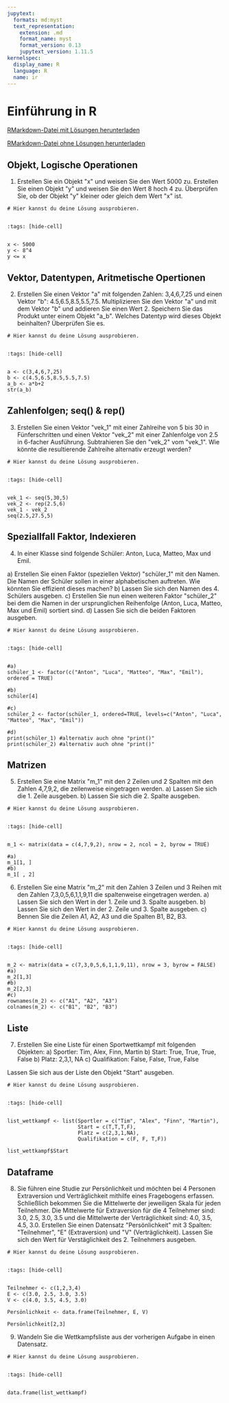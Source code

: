 ```yaml
---
jupytext:
  formats: md:myst
  text_representation:
    extension: .md
    format_name: myst
    format_version: 0.13
    jupytext_version: 1.11.5
kernelspec:
  display_name: R
  language: R
  name: ir
---
```



# Einführung in R

<a href=https://raw.githubusercontent.com/Methods-Berlin/RTraining/main/Aufgaben_rmd/Einfuehrung in R.Rmd download=Einfuehrung in R.Rmd>RMarkdown-Datei mit Lösungen herunterladen</a>


<a href=https://raw.githubusercontent.com/Methods-Berlin/RTraining/main/Rmd_ohne_Loesungen/Einfuehrung in R.Rmd download=Einfuehrung in R.Rmd>RMarkdown-Datei ohne Lösungen herunterladen</a>


## Objekt, Logische Operationen 

1) Erstellen Sie ein Objekt "x" und weisen Sie den Wert 5000 zu. Erstellen Sie einen Objekt "y" und weisen Sie den Wert 8 hoch 4 zu. Überprüfen Sie, ob der Objekt "y" kleiner oder gleich dem Wert "x" ist. 

```{code-cell} r
# Hier kannst du deine Lösung ausprobieren.


```

<!-- loesung: start-->


```{code-cell} r
:tags: [hide-cell]


x <- 5000
y <- 8^4
y <= x

```


<!-- loesung: ende-->

## Vektor, Datentypen, Aritmetische Opertionen  

2) Erstellen Sie einen Vektor "a" mit folgenden Zahlen: 3,4,6,7,25 und einen Vektor "b": 4.5,6.5,8.5,5.5,7.5. Multiplizieren Sie den Vektor "a" und mit dem Vektor "b" und addieren Sie einen Wert 2. Speichern Sie das Produkt unter einem Objekt "a_b". Welches Datentyp wird dieses Objekt beinhalten? Überprüfen Sie es. 

```{code-cell} r
# Hier kannst du deine Lösung ausprobieren.


```

<!-- loesung: start-->


```{code-cell} r
:tags: [hide-cell]


a <- c(3,4,6,7,25)
b <- c(4.5,6.5,8.5,5.5,7.5)
a_b <- a*b+2
str(a_b)

```


<!-- loesung: ende-->

## Zahlenfolgen; seq() & rep()

3) Erstellen Sie einen Vektor "vek_1" mit einer Zahlreihe von 5 bis 30 in Fünferschritten und einen Vektor "vek_2" mit einer Zahlenfolge von 2.5 in 6-facher Ausführung. Subtrahieren Sie den "vek_2" vom "vek_1". Wie könnte die resultierende Zahlreihe alternativ erzeugt werden?

```{code-cell} r
# Hier kannst du deine Lösung ausprobieren.


```

<!-- loesung: start-->


```{code-cell} r
:tags: [hide-cell]


vek_1 <- seq(5,30,5)
vek_2 <- rep(2.5,6)
vek_1 - vek_2
seq(2.5,27.5,5)

```


<!-- loesung: ende-->

## Speziallfall Faktor, Indexieren 

4) In einer Klasse sind folgende Schüler: Anton, Luca, Matteo, Max und Emil. 

a) Erstellen Sie einen  Faktor (speziellen Vektor) "schüler_1" mit den Namen. Die Namen der Schüler sollen in einer alphabetischen auftreten. Wie könnten Sie effizient dieses machen? 
b) Lassen Sie sich den Namen des 4. Schülers ausgeben. 
c) Erstellen Sie nun einen weiteren Faktor "schüler_2" bei dem die Namen in der ursprunglichen Reihenfolge (Anton, Luca, Matteo, Max und Emil) sortiert sind. 
d) Lassen Sie sich die beiden Faktoren ausgeben.

```{code-cell} r
# Hier kannst du deine Lösung ausprobieren.


```

<!-- loesung: start-->


```{code-cell} r
:tags: [hide-cell]


#a)
schüler_1 <- factor(c("Anton", "Luca", "Matteo", "Max", "Emil"), ordered = TRUE)

#b)
schüler[4]

#c)
schüler_2 <- factor(schüler_1, ordered=TRUE, levels=c("Anton", "Luca", "Matteo", "Max", "Emil"))

#d)
print(schüler_1) #alternativ auch ohne "print()"
print(schüler_2) #alternativ auch ohne "print()"

```


<!-- loesung: ende-->

## Matrizen 

5) Erstellen Sie eine Matrix "m_1" mit den 2 Zeilen und 2 Spalten mit den Zahlen 4,7,9,2, die zeilenweise  eingetragen werden. 
a) Lassen Sie sich die 1. Zeile ausgeben. 
b) Lassen Sie sich die 2. Spalte ausgeben.

```{code-cell} r
# Hier kannst du deine Lösung ausprobieren.


```

<!-- loesung: start-->


```{code-cell} r
:tags: [hide-cell]


m_1 <- matrix(data = c(4,7,9,2), nrow = 2, ncol = 2, byrow = TRUE)

#a) 
m_1[1, ]
#b) 
m_1[ , 2]

```


<!-- loesung: ende-->

6) Erstellen Sie eine Matrix "m_2" mit den Zahlen 3 Zeilen und 3 Reihen mit den Zahlen 7,3,0,5,6,1,1,9,11 die spaltenweise eingetragen werden. 
a) Lassen Sie sich den Wert in der 1. Zeile und 3. Spalte ausgeben. 
b) Lassen Sie sich den Wert in der 2. Zeile und 3. Spalte ausgeben.
c) Bennen Sie die Zeilen A1, A2, A3 und die Spalten B1, B2, B3.

```{code-cell} r
# Hier kannst du deine Lösung ausprobieren.


```

<!-- loesung: start-->


```{code-cell} r
:tags: [hide-cell]


m_2 <- matrix(data = c(7,3,0,5,6,1,1,9,11), nrow = 3, byrow = FALSE)
#a)
m_2[1,3]
#b)
m_2[2,3]
#c)
rownames(m_2) <- c("A1", "A2", "A3")
colnames(m_2) <- c("B1", "B2", "B3")

```


<!-- loesung: ende-->

## Liste

7) Erstellen Sie eine Liste für einen Sportwettkampf mit folgenden Objekten: 
a) Sportler: Tim, Alex, Finn, Martin 
b) Start: True, True, True, False
b) Platz: 2,3,1, NA
c) Qualifikation: False, False, True, False

Lassen Sie sich aus der Liste den Objekt "Start" ausgeben.

```{code-cell} r
# Hier kannst du deine Lösung ausprobieren.


```

<!-- loesung: start-->


```{code-cell} r
:tags: [hide-cell]


list_wettkampf <- list(Sportler = c("Tim", "Alex", "Finn", "Martin"),
                       Start = c(T,T,T,F),
                       Platz = c(2,3,1,NA),
                       Qualifikation = c(F, F, T,F))

list_wettkampf$Start

```


<!-- loesung: ende-->

## Dataframe 

8) Sie führen eine Studie zur Persönlichkeit und möchten bei 4 Personen Extraversion und Verträglichkeit mithilfe eines Fragebogens erfassen. Schließlich bekommen Sie die Mittelwerte der jeweiligen Skala für jeden Teilnehmer. Die Mittelwerte für Extraversion für die 4 Teilnehmer sind: 3.0, 2.5, 3.0, 3.5 und die Mittelwerte der Verträglichkeit sind: 4.0, 3.5, 4.5, 3.0. Erstellen Sie einen Datensatz "Persönlichkeit" mit 3 Spalten: "Teilnehmer", "E" (Extraversion) und "V" (Verträglichkeit). Lassen Sie sich den Wert für Verstäglichkeit des 2. Teilnehmers ausgeben.    

```{code-cell} r
# Hier kannst du deine Lösung ausprobieren.


```

<!-- loesung: start-->


```{code-cell} r
:tags: [hide-cell]


Teilnehmer <- c(1,2,3,4)
E <- c(3.0, 2.5, 3.0, 3.5)
V <- c(4.0, 3.5, 4.5, 3.0)

Persönlichkeit <- data.frame(Teilnehmer, E, V)

Persönlichkeit[2,3] 

```


<!-- loesung: ende-->

9) Wandeln Sie die Wettkampfsliste aus der vorherigen Aufgabe in einen Datensatz. 

```{code-cell} r
# Hier kannst du deine Lösung ausprobieren.


```

<!-- loesung: start-->


```{code-cell} r
:tags: [hide-cell]


data.frame(list_wettkampf)

```


<!-- loesung: ende-->

